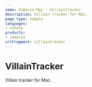 ```yaml
---
name: Xamarin.Mac - VillainTracker
description: Villain tracker for Mac.
page_type: sample
languages:
- csharp
products:
- xamarin
urlFragment: villaintracker
---
```

# VillainTracker

Villain tracker for Mac. 
